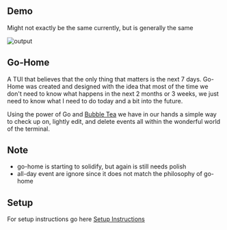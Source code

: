 ## Demo
Might not exactly be the same currently, but is generally the same


![output](https://github.com/user-attachments/assets/61209424-d29d-40a6-b614-07cdab19fd27)

## Go-Home
A TUI that believes that the only thing that matters is the next 7 days. Go-Home was created and designed
with the idea that most of the time we don't need to know what happens in the next 2 months or 3 weeks, we
just need to know what I need to do today and a bit into the future.

Using the power of Go and [Bubble Tea](https://github.com/charmbracelet/bubbletea) we have in our hands
a simple way to check up on, lightly edit, and delete events all within the wonderful world of the terminal.

## Note
- go-home is starting to solidify, but again is still needs polish
- all-day event are ignore since it does not match the philosophy of go-home

## Setup

For setup instructions go here [Setup Instructions](https://github.com/David-Bosnic/go-home-tui/blob/main/SETUP.md)
